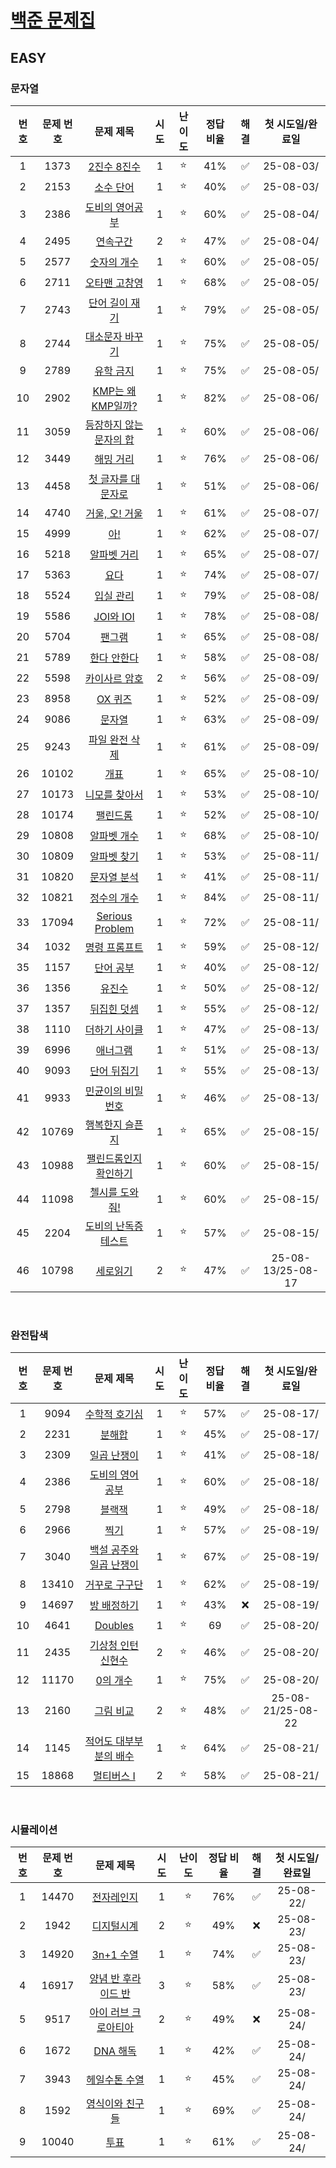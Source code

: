# [백준 문제집](https://www.acmicpc.net/workbook/by/soo7652)

## EASY
### 문자열
| 번호 | 문제 번호 |                          문제 제목                           | 시도 | 난이도 | 정답 비율 | 해결 |     첫 시도일/완료일     |
|:--:|:-----:|:--------------------------------------------------------:|:--:|:---:|:-----:|:--:|:-----------------:|
| 1  | 1373  |     [2진수 8진수](https://www.acmicpc.net/problem/1373)      | 1  |  ⭐  |  41%  | ✅  |     25-08-03/     |
| 2  | 2153  |      [소수 단어](https://www.acmicpc.net/problem/2153)       | 1  |  ⭐  |  40%  | ✅  |     25-08-03/     |
| 3  | 2386  |     [도비의 영어공부](https://www.acmicpc.net/problem/2386)     | 1  |  ⭐  |  60%  | ✅  |     25-08-04/     |
| 4  | 2495  |       [연속구간](https://www.acmicpc.net/problem/2495)       | 2  |  ⭐  |  47%  | ✅  |     25-08-04/     |
| 5  | 2577  |      [숫자의 개수](https://www.acmicpc.net/problem/2577)      | 1  |  ⭐  |  60%  | ✅  |     25-08-05/     |
| 6  | 2711  |     [오타맨 고창영](https://www.acmicpc.net/problem/2711)      | 1  |  ⭐  |  68%  | ✅  |     25-08-05/     |
| 7  | 2743  |     [단어 길이 재기](https://www.acmicpc.net/problem/2743)     | 1  |  ⭐  |  79%  | ✅  |     25-08-05/     |
| 8  | 2744  |     [대소문자 바꾸기](https://www.acmicpc.net/problem/2744)     | 1  |  ⭐  |  75%  | ✅  |     25-08-05/     |
| 9  | 2789  |      [유학 금지](https://www.acmicpc.net/problem/2789)       | 1  |  ⭐  |  75%  | ✅  |     25-08-05/     |
| 10 | 2902  |  [KMP는 왜 KMP일까?](https://www.acmicpc.net/problem/2902)   | 1  |  ⭐  |  82%  | ✅  |     25-08-06/     |
| 11 | 3059  |  [등장하지 않는 문자의 합](https://www.acmicpc.net/problem/3059)   | 1  |  ⭐  |  60%  | ✅  |     25-08-06/     |
| 12 | 3449  |      [해밍 거리](https://www.acmicpc.net/problem/3449)       | 1  |  ⭐  |  76%  | ✅  |     25-08-06/     |
| 13 | 4458  |    [첫 글자를 대문자로](https://www.acmicpc.net/problem/4458)    | 1  |  ⭐  |  51%  | ✅  |     25-08-06/     |
| 14 | 4740  |    [거울, 오! 거울](https://www.acmicpc.net/problem/4740)     | 1  |  ⭐  |  61%  | ✅  |     25-08-07/     |
| 15 | 4999  |        [아!](https://www.acmicpc.net/problem/4999)        | 1  |  ⭐  |  62%  | ✅  |     25-08-07/     |
| 16 | 5218  |      [알파벳 거리](https://www.acmicpc.net/problem/5218)      | 1  |  ⭐  |  65%  | ✅  |     25-08-07/     |
| 17 | 5363  |        [요다](https://www.acmicpc.net/problem/5363)        | 1  |  ⭐  |  74%  | ✅  |     25-08-07/     |
| 18 | 5524  |      [입실 관리](https://www.acmicpc.net/problem/5524)       | 1  |  ⭐  |  79%  | ✅  |     25-08-08/     |
| 19 | 5586  |     [JOI와 IOI](https://www.acmicpc.net/problem/5586)     | 1  |  ⭐  |  78%  | ✅  |     25-08-08/     |
| 20 | 5704  |       [팬그램](https://www.acmicpc.net/problem/5704)        | 1  |  ⭐  |  65%  | ✅  |     25-08-08/     |
| 21 | 5789  |      [한다 안한다](https://www.acmicpc.net/problem/5789)      | 1  |  ⭐  |  58%  | ✅  |     25-08-08/     |
| 22 | 5598  |     [카이사르 암호](https://www.acmicpc.net/problem/5598)      | 2  |  ⭐  |  56%  | ✅  |     25-08-09/     |
| 23 | 8958  |      [OX 퀴즈](https://www.acmicpc.net/problem/8958)       | 1  |  ⭐  |  52%  | ✅  |     25-08-09/     |
| 24 | 9086  |       [문자열](https://www.acmicpc.net/problem/9086)        | 1  |  ⭐  |  63%  | ✅  |     25-08-09/     |
| 25 | 9243  |     [파일 완전 삭제](https://www.acmicpc.net/problem/9243)     | 1  |  ⭐  |  61%  | ✅  |     25-08-09/     |
| 26 | 10102 |       [개표](https://www.acmicpc.net/problem/10102)        | 1  |  ⭐  |  65%  | ✅  |     25-08-10/     |
| 27 | 10173 |     [니모를 찾아서](https://www.acmicpc.net/problem/10173)     | 1  |  ⭐  |  53%  | ✅  |     25-08-10/     |
| 28 | 10174 |      [팰린드롬](https://www.acmicpc.net/problem/10174)       | 1  |  ⭐  |  52%  | ✅  |     25-08-10/     |
| 29 | 10808 |     [알파벳 개수](https://www.acmicpc.net/problem/10808)      | 1  |  ⭐  |  68%  | ✅  |     25-08-10/     |
| 30 | 10809 |     [알파벳 찾기](https://www.acmicpc.net/problem/10809)      | 1  |  ⭐  |  53%  | ✅  |     25-08-11/     |
| 31 | 10820 |     [문자열 분석](https://www.acmicpc.net/problem/10820)      | 1  |  ⭐  |  41%  | ✅  |     25-08-11/     |
| 32 | 10821 |     [정수의 개수](https://www.acmicpc.net/problem/10821)      | 1  |  ⭐  |  84%  | ✅  |     25-08-11/     |
| 33 | 17094 | [Serious Problem](https://www.acmicpc.net/problem/17094) | 1  |  ⭐  |  72%  | ✅  |     25-08-11/     |
| 34 | 1032  |     [명령 프롬프트](https://www.acmicpc.net/problem/1032)      | 1  |  ⭐  |  59%  | ✅  |     25-08-12/     |
| 35 | 1157  |      [단어 공부](https://www.acmicpc.net/problem/1157)       | 1  |  ⭐  |  40%  | ✅  |     25-08-12/     |
| 36 | 1356  |       [유진수](https://www.acmicpc.net/problem/1356)        | 1  |  ⭐  |  50%  | ✅  |     25-08-12/     |
| 37 | 1357  |      [뒤집힌 덧셈](https://www.acmicpc.net/problem/1357)      | 1  |  ⭐  |  55%  | ✅  |     25-08-12/     |
| 38 | 1110  |     [더하기 사이클](https://www.acmicpc.net/problem/1110)      | 1  |  ⭐  |  47%  | ✅  |     25-08-13/     |
| 39 | 6996  |       [애너그램](https://www.acmicpc.net/problem/6996)       | 1  |  ⭐  |  51%  | ✅  |     25-08-13/     |
| 40 | 9093  |      [단어 뒤집기](https://www.acmicpc.net/problem/9093)      | 1  |  ⭐  |  55%  | ✅  |     25-08-13/     |
| 41 | 9933  |    [민균이의 비밀번호](https://www.acmicpc.net/problem/9933)     | 1  |  ⭐  |  46%  | ✅  |     25-08-13/     |
| 42 | 10769 |    [행복한지 슬픈지](https://www.acmicpc.net/problem/10769)     | 1  |  ⭐  |  65%  | ✅  |     25-08-15/     |
| 43 | 10988 |   [팰린드롬인지 확인하기](https://www.acmicpc.net/problem/10988)   | 1  |  ⭐  |  60%  | ✅  |     25-08-15/     |
| 44 | 11098 |    [첼시를 도와줘!](https://www.acmicpc.net/problem/11098)     | 1  |  ⭐  |  60%  | ✅  |     25-08-15/     |
| 45 | 2204  |   [도비의 난독증 테스트](https://www.acmicpc.net/problem/2204)    | 1  |  ⭐  |  57%  | ✅  |     25-08-15/     |
| 46 | 10798 |      [세로읽기](https://www.acmicpc.net/problem/10798)       | 2  |  ⭐  |  47%  | ✅  | 25-08-13/25-08-17 |

<br/>

### 완전탐색
| 번호 | 문제 번호 |                         문제 제목                         | 시도 | 난이도 | 정답 비율 | 해결 |     첫 시도일/완료일     |
|:--:|:-----:|:-----------------------------------------------------:|:--:|:---:|:-----:|:--:|:-----------------:|
| 1  | 9094  |    [수학적 호기심](https://www.acmicpc.net/problem/9094)    | 1  |  ⭐  |  57%  | ✅  |     25-08-17/     |
| 2  | 2231  |      [분해합](https://www.acmicpc.net/problem/2231)      | 1  |  ⭐  |  45%  | ✅  |     25-08-17/     |
| 3  | 2309  |    [일곱 난쟁이](https://www.acmicpc.net/problem/2309)     | 1  |  ⭐  |  41%  | ✅  |     25-08-18/     |
| 4  | 2386  |   [도비의 영어 공부](https://www.acmicpc.net/problem/2386)   | 1  |  ⭐  |  60%  | ✅  |     25-08-18/     |
| 5  | 2798  |      [블랙잭](https://www.acmicpc.net/problem/2798)      | 1  |  ⭐  |  49%  | ✅  |     25-08-18/     |
| 6  | 2966  |      [찍기](https://www.acmicpc.net/problem/2266)       | 1  |  ⭐  |  57%  | ✅  |     25-08-19/     |
| 7  | 3040  | [백설 공주와 일곱 난쟁이](https://www.acmicpc.net/problem/3040) | 1  |  ⭐  |  67%  | ✅  |     25-08-19/     |
| 8  | 13410 |   [거꾸로 구구단](https://www.acmicpc.net/problem/13410)    | 1  |  ⭐  |  62%  | ✅  |     25-08-19/     |
| 9  | 14697 |    [방 배정하기](https://www.acmicpc.net/problem/14697)    | 1  |  ⭐  |  43%  | ❌  |     25-08-19/     |
| 10 | 4641  |    [Doubles](https://www.acmicpc.net/problem/4641)    | 1  |  ⭐  |  69   | ✅  |     25-08-20/     |
| 11 | 2435  |  [기상청 인턴 신현수](https://www.acmicpc.net/problem/2435)   | 2  |  ⭐  |  46%  | ✅  |     25-08-20/     |
| 12 | 11170 |    [0의 개수](https://www.acmicpc.net/problem/11170)     | 1  |  ⭐  |  75%  | ✅  |     25-08-20/     |
| 13 | 2160  |     [그림 비교](https://www.acmicpc.net/problem/2160)     | 2  |  ⭐  |  48%  | ✅  | 25-08-21/25-08-22 |
| 14 | 1145  | [적어도 대부부분의 배수](https://www.acmicpc.net/problem/1145)  | 1  |  ⭐  |  64%  | ✅  |     25-08-21/     |
| 15 | 18868 |    [멀티버스 Ⅰ](https://www.acmicpc.net/problem/18868)    | 2  |  ⭐  |  58%  | ✅  |     25-08-21/     |

<br/>

### 시뮬레이션
| 번호 | 문제 번호 |                        문제 제목                         | 시도 | 난이도 | 정답 비율 | 해결 | 첫 시도일/완료일 |
|:--:|:-----:|:----------------------------------------------------:|:--:|:---:|:-----:|:--:|:---------:|
| 1  | 14470 |    [전자레인지](https://www.acmicpc.net/problem/14470)    | 1  |  ⭐  |  76%  | ✅  | 25-08-22/ |
| 2  | 1942  |    [디지털시계](https://www.acmicpc.net/problem/1942)     | 2  |  ⭐  |  49%  | ❌  | 25-08-23/ |
| 3  | 14920 |   [3n+1 수열](https://www.acmicpc.net/problem/14920)   | 1  |  ⭐  |  74%  | ✅  | 25-08-23/ |
| 4  | 16917 | [양념 반 후라이드 반](https://www.acmicpc.net/problem/16917) | 3  |  ⭐  |  58%  | ✅  | 25-08-23/ |
| 5  | 9517  | [아이 러브 크로아티아](https://www.acmicpc.net/problem/9517)  | 2  |  ⭐  |  49%  | ❌  | 25-08-24/ |
| 6  | 1672  |    [DNA 해독](https://www.acmicpc.net/problem/1672)    | 1  |  ⭐  |  42%  | ✅  | 25-08-24/ |
| 7  | 3943  |   [헤일수톤 수열](https://www.acmicpc.net/problem/3943)    | 1  |  ⭐  |  45%  | ✅  | 25-08-24/ |
| 8  | 1592  |   [영식이와 친구들](https://www.acmicpc.net/problem/1592)   | 1  |  ⭐  |  69%  | ✅  | 25-08-24/ |
| 9  | 10040 |     [투표](https://www.acmicpc.net/problem/10040)      | 1  |  ⭐  |  61%  | ✅  | 25-08-24/ |